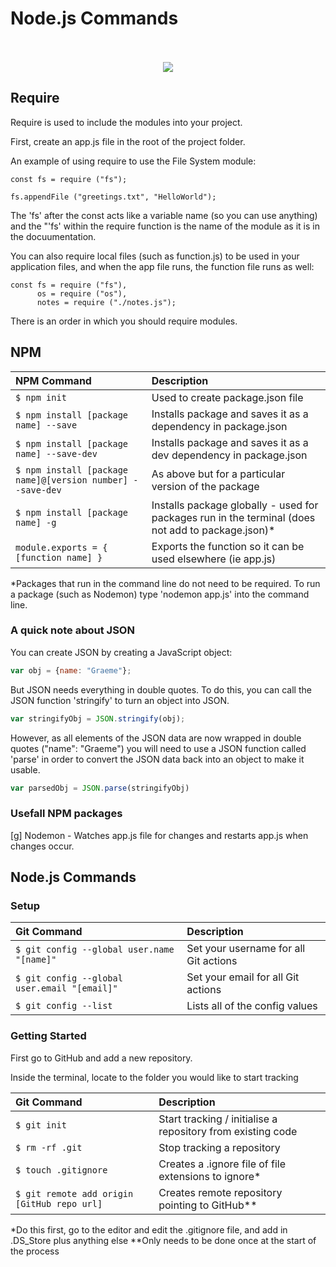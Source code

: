 # Node.js Commands
<p align="center">
  <br><br>
  <img src="assets/images/nodejs-logo.png">
</p>

## Require

Require is used to include the modules into your project.

First, create an app.js file in the root of the project folder.

An example of using require to use the File System module:

```node
const fs = require ("fs");

fs.appendFile ("greetings.txt", "HelloWorld");

```

The 'fs' after the const acts like a variable name (so you can use anything) and  the "'fs' within the require function is the name of the module as it is in the docuumentation.

You can also require local files (such as function.js) to be used in your application files, and when the app file runs, the function file runs as well:

```node
const fs = require ("fs"),
      os = require ("os"),
      notes = require ("./notes.js");
```

There is an order in which you should require modules.

## NPM

|NPM Command|Description|
|:----------|:----------|
|`$ npm init`|Used to create package.json file|
|`$ npm install [package name] --save `|Installs package and saves it as a dependency in package.json|
|`$ npm install [package name] --save-dev `|Installs package and saves it as a dev dependency in package.json|
|`$ npm install [package name]@[version number] --save-dev `|As above but for a particular version of the package|
|`$ npm install [package name] -g `|Installs package globally - used for packages run in the terminal (does not add to package.json)*|
|`module.exports = { [function name] }`|Exports the function so it can be used elsewhere (ie app.js)|





*Packages that run in the command line do not need to be required. To run a package (such as Nodemon) type 'nodemon app.js' into the command line.

### A quick note about JSON

You can create JSON by creating a JavaScript object:

```javascript
var obj = {name: "Graeme"};
```

But JSON needs everything in double quotes. To do this, you can call the JSON function 'stringify' to turn an object into JSON.

```javascript
var stringifyObj = JSON.stringify(obj);
```

However, as all elements of the JSON data are now wrapped in double quotes ("name": "Graeme") you will need to use a JSON function called 'parse' in order to convert the JSON data back into an object to make it usable.

```javascript
var parsedObj = JSON.parse(stringifyObj)
```



### Usefall NPM packages

[g] Nodemon - Watches app.js file for changes and restarts app.js when changes occur.




























## Node.js Commands
### Setup

|Git Command|Description|
|:----------|:----------|
|`$ git config --global user.name "[name]"`|Set your username for all Git actions|
|`$ git config --global user.email "[email]"`|Set your email for all Git actions|
|`$ git config --list`|Lists all of the config values|

### Getting Started

First go to GitHub and add a new repository.

Inside the terminal, locate to the folder you would like to start tracking

|Git Command|Description|
|:----------|:----------|
|`$ git init`|Start tracking / initialise a repository from existing code|
|`$ rm -rf .git`|Stop tracking a repository|
|`$ touch .gitignore`|Creates a .ignore file of file extensions to ignore*|
|`$ git remote add origin [GitHub repo url]`|Creates remote repository pointing to GitHub**|

*Do this first, go to the editor and edit the .gitignore file, and add in .DS_Store plus anything else
**Only needs to be done once at the start of the process


